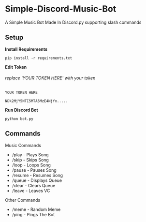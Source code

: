 # Simple-Discord-Music-Bot
A Simple Music Bot Made In Discord.py supporting slash commands

## Setup
**Install Requirements**

```
pip install -r requirements.txt
```

**Edit Token**

###### replace 'YOUR TOKEN HERE' with your token
```
YOUR TOKEN HERE
```
```
NDk2MjY5NTI5MTA5MzE4NjYx.....
```


**Run Discord Bot**
```
python bot.py
```

## Commands


Music Commands
-  /play - Plays Song
- /skip - Skips Song
- /loop - Loops Song
- /pause - Pauses Song
- /resume - Resumes Song
- /queue - Displays Queue
- /clear - Clears Queue
- /leave - Leaves VC

Other Commands

- /meme - Random Meme
- /ping - Pings The Bot
